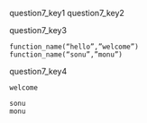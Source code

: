 question7_key1
question7_key2






question7_key3


```
function_name(“hello”,”welcome”)
function_name(“sonu”,”monu”)
```
question7_key4


```
welcome

sonu
monu
```
